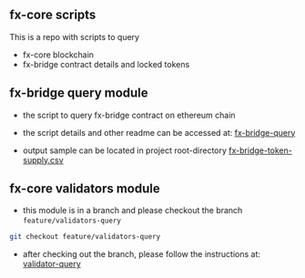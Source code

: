 ## fx-core scripts

This is a repo with scripts to query
- fx-core blockchain
- fx-bridge contract details and locked tokens

## fx-bridge query module

- the script to query fx-bridge contract on ethereum chain 
- the script details and other readme can be accessed at:
  [fx-bridge-query](./docs/fx-bridge-query.MD)

- output sample can be located in project root-directory
  [fx-bridge-token-supply.csv](./fx-bridge-token-supply.csv)

## fx-core validators module

- this module is in a branch and please checkout the branch `feature/validators-query`

```bash
git checkout feature/validators-query
```

- after checking out the branch, please follow the instructions at:
 [validator-query](./docs/validator-query.MD)